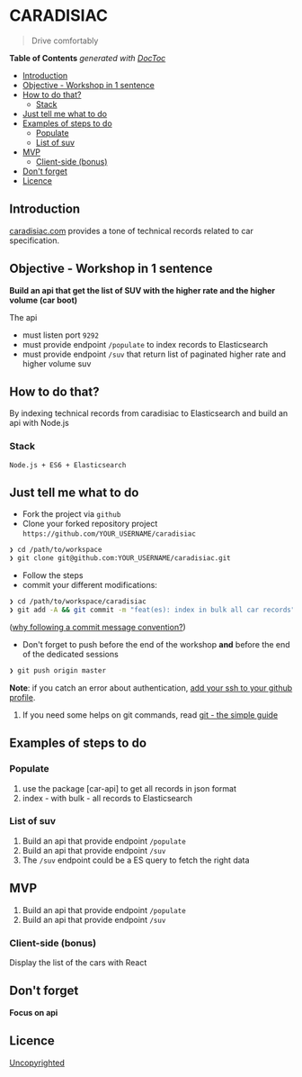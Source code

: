 # CARADISIAC

> Drive comfortably

<!-- START doctoc generated TOC please keep comment here to allow auto update -->
<!-- DON'T EDIT THIS SECTION, INSTEAD RE-RUN doctoc TO UPDATE -->
**Table of Contents**  *generated with [DocToc](https://github.com/thlorenz/doctoc)*

- [Introduction](#introduction)
- [Objective - Workshop in 1 sentence](#objective---workshop-in-1-sentence)
- [How to do that?](#how-to-do-that)
  - [Stack](#stack)
- [Just tell me what to do](#just-tell-me-what-to-do)
- [Examples of steps to do](#examples-of-steps-to-do)
  - [Populate](#populate)
  - [List of suv](#list-of-suv)
- [MVP](#mvp)
  - [Client-side (bonus)](#client-side-bonus)
- [Don't forget](#dont-forget)
- [Licence](#licence)

<!-- END doctoc generated TOC please keep comment here to allow auto update -->

## Introduction

[caradisiac.com](http://www.caradisiac.com/fiches-techniques) provides a tone of technical records related to car specification.

## Objective - Workshop in 1 sentence

**Build an api that get the list of SUV with the higher rate and the higher volume (car boot)**

The api

* must listen port `9292`
* must provide endpoint `/populate` to index records to Elasticsearch
* must provide endpoint `/suv` that return list of paginated higher rate and higher volume suv

## How to do that?

By indexing technical records from caradisiac to Elasticsearch and build an api with Node.js

### Stack

```
Node.js + ES6 + Elasticsearch
```

## Just tell me what to do

* Fork the project via `github`
* Clone your forked repository project `https://github.com/YOUR_USERNAME/caradisiac`

```sh
❯ cd /path/to/workspace
❯ git clone git@github.com:YOUR_USERNAME/caradisiac.git
```

* Follow the steps
* commit your different modifications:

```sh
❯ cd /path/to/workspace/caradisiac
❯ git add -A && git commit -m "feat(es): index in bulk all car records"
```

([why following a commit message convention?](https://github.com/angular/angular.js/blob/master/DEVELOPERS.md#commits))

* Don't forget to push before the end of the workshop **and** before the end of the dedicated sessions

```sh
❯ git push origin master
```

**Note**: if you catch an error about authentication, [add your ssh to your github profile](https://help.github.com/articles/connecting-to-github-with-ssh/).

1. If you need some helps on git commands, read [git - the simple guide](http://rogerdudler.github.io/git-guide/)

## Examples of steps to do

### Populate

1. use the package [car-api] to get all records in json format
1. index - with bulk - all records to Elasticsearch

### List of suv

1. Build an api that provide endpoint `/populate`
1. Build an api that provide endpoint `/suv`
1. The `/suv` endpoint could be a ES query to fetch the right data


## MVP

1. Build an api that provide endpoint `/populate`
1. Build an api that provide endpoint `/suv`

### Client-side (bonus)

Display the list of the cars with React

## Don't forget

**Focus on api**

## Licence

[Uncopyrighted](http://zenhabits.net/uncopyright/)
